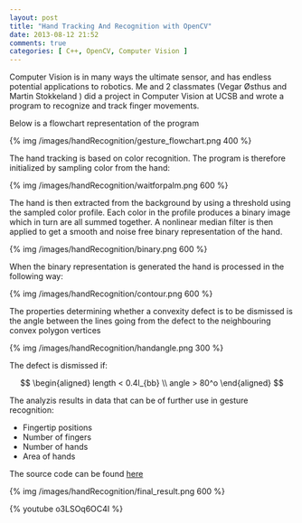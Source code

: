 ```yaml
---
layout: post
title: "Hand Tracking And Recognition with OpenCV"
date: 2013-08-12 21:52
comments: true
categories: [ C++, OpenCV, Computer Vision ] 
---
```


Computer Vision is in many ways the ultimate sensor, and has endless potential applications to robotics. Me and 2 classmates (Vegar Østhus and Martin Stokkeland ) did a project in Computer Vision at UCSB and wrote a program to recognize and track finger movements.

<!-- more --> 

Below is a flowchart representation of the program


{% img /images/handRecognition/gesture_flowchart.png 400  %}


The hand tracking is based on color recognition. The program is therefore initialized by sampling color from the hand:


{% img /images/handRecognition/waitforpalm.png 600   %}


The hand is then extracted from the background by using a threshold using the sampled color profile.
Each color in the profile produces a binary image which in turn are all summed together. A nonlinear median filter is then applied to get a smooth and noise free binary representation of the hand. 


{% img /images/handRecognition/binary.png 600  %}


When the binary representation is generated the hand is processed in the following way:


{% img /images/handRecognition/contour.png 600 %}

The properties determining whether  a convexity defect is to be dismissed is the angle between the lines going 	from the defect to the neighbouring convex polygon vertices



{% img /images/handRecognition/handangle.png 300  %}


The defect is dismissed if:

$$
\begin{aligned}
length < 0.4l_{bb} \\
angle > 80^o
\end{aligned}
$$

The analyzis results in data that can be of further use in gesture recognition:

+ Fingertip positions 
+ Number of fingers 
+ Number of hands  
+ Area of hands 

The source code can be found [here](https://github.com/simena86/handDetectionCV )

{% img /images/handRecognition/final_result.png 600  %}


{% youtube  o3LSOq6OC4I %}


